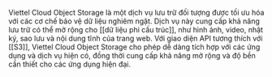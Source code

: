 Viettel Cloud Object Storage là một dịch vụ lưu trữ đối tượng được tối ưu hóa với các cơ chế bảo vệ dữ liệu nghiêm ngặt. Dịch vụ này cung cấp khả năng lưu trữ có thể mở rộng cho [[dữ liệu phi cấu trúc]], như hình ảnh, video, nhật ký, sao lưu và nội dung tĩnh của trang web. Với giao diện API tương thích với [[S3]], Viettel Cloud Object Storage cho phép dễ dàng tích hợp với các ứng dụng và dịch vụ hiện có, đồng thời cung cấp khả năng mở rộng và độ bền cần thiết cho các ứng dụng hiện đại.